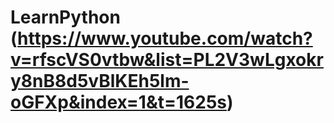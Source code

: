 # LearnPython (https://www.youtube.com/watch?v=rfscVS0vtbw&list=PL2V3wLgxokry8nB8d5vBlKEh5lm-oGFXp&index=1&t=1625s)

